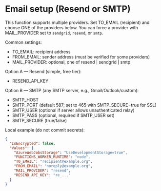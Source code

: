 # Email setup (Resend or SMTP)

This function supports multiple providers. Set TO_EMAIL (recipient) and choose ONE of the providers below. You can force a provider with MAIL_PROVIDER set to `sendgrid`, `resend`, or `smtp`.

Common settings:

- TO_EMAIL: recipient address
- FROM_EMAIL: sender address (must be verified for some providers)
- MAIL_PROVIDER: optional, one of resend | sendgrid | smtp

Option A — Resend (simple, free tier):

- RESEND_API_KEY

Option B — SMTP (any SMTP server, e.g., Gmail/Outlook/custom):

- SMTP_HOST
- SMTP_PORT (default 587; set to 465 with SMTP_SECURE=true for SSL)
- SMTP_USER (optional if server allows unauthenticated relay)
- SMTP_PASS (optional, required if SMTP_USER set)
- SMTP_SECURE (true/false)

Local example (do not commit secrets):

```json
{
  "IsEncrypted": false,
  "Values": {
    "AzureWebJobsStorage": "UseDevelopmentStorage=true",
    "FUNCTIONS_WORKER_RUNTIME": "node",
    "TO_EMAIL": "recipient@example.org",
    "FROM_EMAIL": "noreply@example.org",
    "MAIL_PROVIDER": "resend",
    "RESEND_API_KEY": "re_..."
  }
}
```
